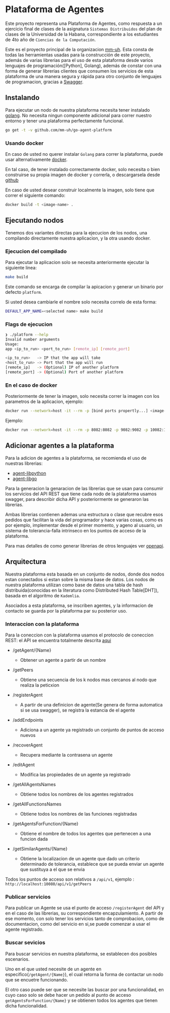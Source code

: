 # Plataforma de Agentes

Este proyecto representa una Plataforma de Agentes, como respuesta a un ejercicio final de clases de la asignatura `Sistemas Distribuidos` del plan de clases de la Universidad de la Habana, correspondiente a los estudiantes de 4to año de `Ciencias de la Computación`.

Este es el proyecto principal de la organizacion [mm-uh](https://github.com/mm-uh). Esta consta de todas las herramientas usadas para la construcción de este proyecto, además de varias librerias para el uso de esta plataforma desde varios lenguajes de programación([Python], Golang), además de constar con una forma de generar librerias clientes que consumen los servicios de esta plataforma de una manera segura y rápida para otro conjunto de lenguajes de programacion, gracias a [Swagger](https://swagger.io).

## Instalando

Para ejecutar un nodo de nuestra plataforma necesita tener instalado [golang](https://golang.org). No necesita ningun componente adicional para correr nuestro entorno y tener una plataforma perfectamente funcional.

```sh
go get -t -v github.com/mm-uh/go-agent-platform
```

### Usando docker

En caso de usted no querer instalar `Golang` para correr la plataforma, puede usar alternativamente [docker](https://www.docker.com).

En tal caso, de tener instalado correctamente docker, solo necesita o bien construirse su propia imagen de docker y correrla, o descargarsela desde [github](https://github.com/mm-uh/go-agent-platform/releases)

En caso de usted desear construir localmente la imagen, solo tiene que correr el siguiente comando:

```sh
docker build -t <image-name> .
```

## Ejecutando nodos

Tenemos dos variantes directas para la ejecucion de los nodos, una compilando directamente nuestra aplicacion, y la otra usando docker.

### Ejecucion del compilado

Para ejecutar la aplicacion solo se necesita anteriormente ejecutar la siguiente linea:

```sh
make build
```

Este comando se encarga de compilar la apicacion y generar un binario por defecto `platform`.

Si usted desea cambiarle el nombre solo necesita correlo de esta forma:

```sh
DEFAULT_APP_NAME=<selected name> make build
```

### Flags de ejecucion

```sh
❯ ./platform --help
Invalid number arguments
Usage:
app <ip_to_run> <port_to_run> [remote_ip] [remote_port]

<ip_to_run>   -> IP that the app will take
<host_to_run> -> Port that the app will run
[remote_ip]   -> (Optional) IP of another platform
[remote_port] -> (Optional) Port of another platform
```

### En el caso de docker

Posteriormente de tener la imagen, solo necesita correr la imagen con los parametros de la aplicacion, ejemplo:

```sh
docker run --network=host -it --rm -p [bind ports propertly...] <image-name> [normal flags]
```

Ejemplo:

```sh
docker run --network=host -it --rm -p 8082:8082 -p 9082:9082 -p 10082:10082 mm-uh/go-agent-platform:latest 192.168.0.110 8082 192.168.0.110 8081
```

## Adicionar agentes a la plataforma

Para la adicion de agentes a la plataforma, se recomienda el uso de nuestras librerias:

- [agent-libpython](http://github.com/mm-uh/agent-libpython)
- [agent-libgo](http://github.com/mm-uh/agent-libgo)

Para la generacion la genaracion de las librerias que se usan para consumir los servicios del API REST que tiene cada nodo de la plataforma usamos swagger, para describir dicha API y posteriormente se generaron las librerias.

Ambas librerias contienen ademas una estructura o clase que recubre esos pedidos que facilitan la vida del programador y hace varias cosas, como es por ejemplo, implementar desde el primer momento, y ageno al usuario, un sistema de tolerancia-falla intrinseco en los puntos de acceso de la plataforma.

Para mas detalles de como generar librerias de otros lenguajes ver [openapi](https://openapi-generator.tech/).

## Arquitectura

Nuestra plataforma esta basada en un conjunto de nodos, donde dos nodos estan conectados si estan sobre la misma base de datos. Los nodos de nuestra plataforma utilizan como base de datos una tabla de hash distribuida(conocidas en la literatura como Distributed Hash Table[DHT]), basada en el algoritmo de `Kademlia`.

Asociados a esta plataforma, se inscriben agentes, y la informacion de contacto se guarda por la plataforma par su posterior uso.

### Interaccion con la plataforma

Para la coneccion con la plataforma usamos el protocolo de coneccion REST: el API se encuentra totalmente descrita [aqui](https://github.com/mm-uh/go-agent-platform/blob/develop/swagger.yml)

- /getAgent/{Name}
  - Obtener un agente a partir de un nombre

- /getPeers
  - Obtiene una secuencia de los k nodos mas cercanos al nodo que realiza la peticxion

- /registerAgent
  - A partir de una definicion de agente(Se genera de forma automatica si se usa swagger), se registra la estancia de el agente

- /addEndpoints
  - Adiciona a un agente ya registrado un conjunto de puntos de acceso nuevos

- /recoverAgent
  - Recupera mediante la contrasena un agente

- /editAgent
  - Modifica las propiedades de un agente ya registrado

- /getAllAgentsNames
  - Obtiene todos los nombres de los agentes registrados

- /getAllFunctionsNames
  - Obtiene todos los nombres de las funciones registradas

- /getAgentsForFunction/{Name}
  - Obtiene el nombre de todos los agentes que pertenecen a una funcion dada

- /getSimilarAgents/{Name}
  - Obtiene la localizacion de un agente que dado un criterio determinado de tolerancia, establece que se pueda enviar un agente que sustituya a el que se envia

Todos los puntos de acceso son relativos a `/api/v1`, ejemplo : `http://localhost:10080/api/v1/getPeers`

### Publicar servicios

Para publicar un Agente se usa el punto de acceso `/registerAgent` del API y en el caso de las librerias, su correspondiente encapzulamiento. A partir de ese momento, con solo tener los servicios tanto de comprobacion, como de documentacion, como del servicio en si,se puede comenzar a usar el agente registrado. 

### Buscar sevicios

Para buscar servicios en nuestra plataforma, se establecen dos posibles escenarios.

Uno en el que usted necesite de un agente en especifico(`/getAgent/{Name}`), el cual retorna la forma de contactar un nodo que se encuetre funcionando.

El otro caso puede ser que se necesite las buscar por una funcionalidad, en cuyo caso solo se debe hacer un pedido al punto de acceso `getAgentsForFunction/{Name}` y se obtienen todos los agentes que tienen dicha funcionalidad.
